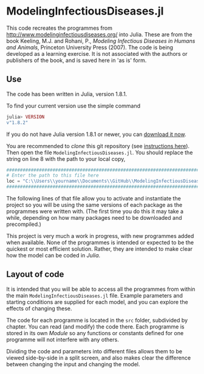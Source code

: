 # ModelingInfectiousDiseases.jl

This code recreates the programmes from http://www.modelinginfectiousdiseases.org/ into Julia. These are from the book Keeling, M.J. and Rohani, P., *Modeling Infectious Diseases in Humans and Animals*, Princeton University Press (2007). The code is being developed as a learning exercise. It is not associated with the authors or publishers of the book, and is saved here in 'as is' form.

## Use

The code has been written in Julia, version 1.8.1. 

To find your current version use the simple command 
``` julia 
julia> VERSION
v"1.8.2"
```
If you do not have Julia version 1.8.1 or newer, you can [download it now](https://julialang.org/downloads/). 

You are recommended to _clone_ this git repository (see [instructions here](https://docs.github.com/en/repositories/creating-and-managing-repositories/cloning-a-repository)). Then open the file `ModelingInfectiousDiseases.jl`. You should replace the string on line 8 with the path to your local copy,

``` julia 
###############################################################################
# Enter the path to this file here 
loc = "C:\\Users\\yourname\\Documents\\GitHub\\ModelingInfectiousDiseases.jl"
###############################################################################
```

The following lines of that file allow you to activate and instantiate the project so you will be using the same versions of each package as the programmes were written with. (The first time you do this it may take a while, depending on how many packages need to be downloaded and precompiled.)

This project is very much a work in progress, with new programmes added when available. None of the programmes is intended or expected to be the quickest or most efficient solution. Rather, they are intended to make clear how the model can be coded in *Julia*.

## Layout of code

It is intended that you will be able to access all the programmes from within the main `ModelingInfectiousDiseases.jl` file. Example parameters and starting conditions are supplied for each model, and you can explore the effects of changing these.

The code for each programme is located in the `src` folder, subdivided by chapter. You can read (and modify) the code there. Each programme is stored in its own _Module_ so any functions or constants defined for one programme will not interfere with any others. 

Dividing the code and parameters into different files allows them to be viewed side-by-side in a split screen, and also makes clear the difference between changing the input and changing the model.
